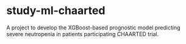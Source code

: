 # study-ml-chaarted
A project to develop the XGBoost-based prognostic model predicting severe neutropenia in patients participating CHAARTED trial.
